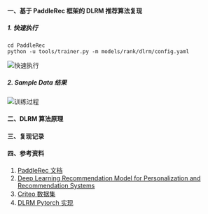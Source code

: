 #### 一、基于 PaddleRec 框架的 DLRM 推荐算法复现

##### 1. 快速执行
```
cd PaddleRec
python -u tools/trainer.py -m models/rank/dlrm/config.yaml
```

![快速执行](https://tva1.sinaimg.cn/large/008i3skNly1gt89fsdiuvg312z0qggz3.gif)

##### 2. Sample Data 结果

![训练过程](https://tva1.sinaimg.cn/large/008i3skNly1gt89kyvq3lg31360qc7wh.gif)


#### 二、DLRM 算法原理


#### 三、复现记录


#### 四、参考资料
1. [PaddleRec 文档](README_CN.md)
2. [Deep Learning Recommendation Model for Personalization and Recommendation Systems](https://arxiv.org/pdf/1906.00091v1.pdf)
3. [Criteo 数据集](https://github.com/PaddlePaddle/PaddleRec/blob/release/2.1.0/datasets/criteo/run.sh)
4. [DLRM Pytorch 实现](https://github.com/facebookresearch/dlrm)

